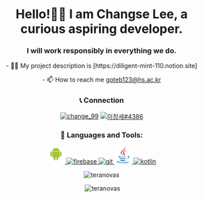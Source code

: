 

<h1 align="center">Hello!👋👋 I am Changse Lee, a curious aspiring developer.</h1>
<h3 align="center">I will work responsibly in everything we do.</h3>

<p align="center">- 👨‍💻 My project description is [https://diligent-mint-110.notion.site]</p>

<p align="center">
  - 📫 How to reach me <a href="mailto:goteb123@hs.ac.kr">goteb123@hs.ac.kr</a>
</p>


<h3 align="center">📞 Connection</h3>
<p align="center">
<a href="https://instagram.com/change_99" target="blank"><img align="center" src="https://raw.githubusercontent.com/rahuldkjain/github-profile-readme-generator/master/src/images/icons/Social/instagram.svg" alt="change_99" height="30" width="40" /></a>
<a href="https://discord.gg/이창세#4🔨386" target="blank"><img align="center" src="https://raw.githubusercontent.com/rahuldkjain/github-profile-readme-generator/master/src/images/icons/Social/discord.svg" alt="이창세#4386" height="30" width="40" /></a>
</p>

<h3 align="center">🔧 Languages and Tools:</h3>
<p align="center"> <a href="https://developer.android.com" target="_blank" rel="noreferrer"> 
  <img src="https://raw.githubusercontent.com/devicons/devicon/master/icons/android/android-original-wordmark.svg" alt="android" width="40" height="40"/> </a>
  <a href="https://firebase.google.com/" target="_blank" rel="noreferrer"> <img src="https://www.vectorlogo.zone/logos/firebase/firebase-icon.svg" alt="firebase" width="40" height="40"/> </a> 
  <a href="https://git-scm.com/" target="_blank" rel="noreferrer"> <img src="https://www.vectorlogo.zone/logos/git-scm/git-scm-icon.svg" alt="git" width="40" height="40"/> </a> 
  <a href="https://www.java.com" target="_blank" rel="noreferrer"> <img src="https://raw.githubusercontent.com/devicons/devicon/master/icons/java/java-original.svg" alt="java" width="40" height="40"/> </a>
  <a href="https://kotlinlang.org" target="_blank" rel="noreferrer"> <img src="https://www.vectorlogo.zone/logos/kotlinlang/kotlinlang-icon.svg" alt="kotlin" width="40" height="40"/> </a> </p>

<p align="center">
  <img src="https://github-readme-stats.vercel.app/api/top-langs?username=teranovas&layout=compact&hide=Makefile,CMake,Shell,Batchfile,Objective-C&langs_count=6" alt="teranovas" />
</p>
<p align="center">&nbsp;<img src="https://github-readme-stats.vercel.app/api?username=teranovas&show_icons=true&locale=en" alt="teranovas" /></p>




